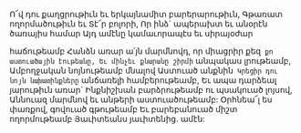 
Ո՜վ դու քաղցրութիւն եւ երկայնամիտ
բարերարութիւն,
Գթառատ ողորմածութիւն եւ Տէ՜ր բոլորի,
Որ ինձ` ապերախտ եւ անօրէն ծառայիս համար
Այդ ամէնը կամաւորապէս եւ սիրայօժար


հաճութեամբ
Հանձն առար ա՛յն մարմնովդ, որ միացրիր քեզ` քո
աստուածային էութեանը,
Եւ մինչեւ քնարանը շիրմի` անպակաս լրութեամբ,
Ամբողջական նոյնութեամբ մնալով Աստուած
անքնին`
Կրեցիր դու նոյն նախատինքները` անճառելի
համբերութեամբ,
Եւ ապա դարձեալ յարութիւն առար`
Ինքնիշխան բարձրութեամբ ու պսակուած լոյսով,
Աննուազ մարմնով եւ անթերի աստուածութեամբ:
Օրհնեա՜լ ես փառքով, գովուած գթութեամբ
Եւ բարեբանուած միշտ ողորմութեամբ
Յաւիտեանս յաւիտենից. ամէն:


